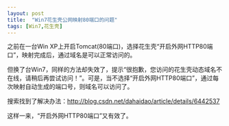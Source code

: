 ```yaml
---
layout: post
title:  "Win7花生壳公网映射80端口的问题"
tags: [Win7,花生壳]
---
```

之前在一台Win XP上开启Tomcat(80端口)，选择花生壳“开启外网HTTP80端口”，映射完成后，通过域名是可以正常访问的。

但换了台Win7，同样的方法却失效了，提示“很抱歉，您访问的花生壳动态域名不在线，请稍后再尝试访问！”。可是，当不选择“开启外网HTTP80端口”，通过每次映射自动生成的端口号，则域名可以访问了。

搜索找到了解决办法：<http://blog.csdn.net/dahaidao/article/details/6442537>

这样一来，“开启外网HTTP80端口”又有效了。